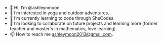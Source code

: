 - 👋   Hi, I’m @ashleynmoon
- 👀   I’m interested in yoga and outdoor adventures.
- 🌱   I’m currently learning to code through SheCodes.
- 💞️   I’m looking to collaborate on future projects and learning more (former teacher and master's in mathematics, love learning). 
- 📫   How to reach me ashleymoon2013@gmail.com.

<!---
ashleynmoon/ashleynmoon is a ✨ special ✨ repository because its `README.md` (this file) appears on your GitHub profile.
You can click the Preview link to take a look at your changes.
--->
